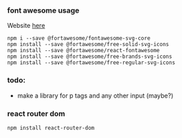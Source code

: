 ### font awesome usage
Website [here](https://fontawesome.com/v5.15/how-to-use/on-the-web/using-with/react)
```
npm i --save @fortawesome/fontawesome-svg-core
npm install --save @fortawesome/free-solid-svg-icons
npm install --save @fortawesome/react-fontawesome
npm install --save @fortawesome/free-brands-svg-icons
npm install --save @fortawesome/free-regular-svg-icons
```

### todo:
- make a library for p tags and any other input (maybe?)

### react router dom
```
npm install react-router-dom
```